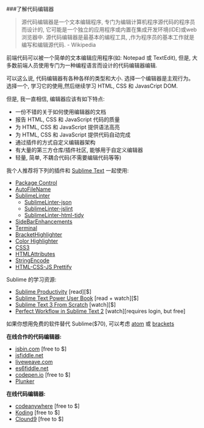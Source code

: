 ###了解代码编辑器

>源代码编辑器是一个文本编辑程序, 专门为编辑计算机程序源代码的程序员而设计的, 它可能是一个独立的应用程序或内置在集成开发环境(IDE)或web浏览器中. 源代码编辑器是最基本的编程工具, ,作为程序员的基本工作就是编写和编辑源代码. - Wikipedia

前端代码可以被一个简单的文本编辑应用程序(如: Notepad 或 TextEdit), 但是, 大多数前端人员使用专门为一种编程语言而设计的代码编辑器编辑.

可以这么说, 代码编辑器有各种各样的类型和大小. 选择一个编辑器是主观行为。选择一个, 学习它的使用,然后继续学习 HTML, CSS 和 JavasCript DOM.

但是, 我一直相信, 编辑器应该有如下特点:

* 一份不错的关于如何使用编辑器的文档
* 报告 HTML, CSS 和 JavaScript 代码的质量
* 为 HTML, CSS 和 JavaScript 提供语法高亮
* 为 HTML, CSS 和 JavaScript 提供代码自动完成
* 通过插件的方式自定义编辑器架构
* 有大量的第三方仓库/插件社区, 能够用于自定义编辑器
* 轻量, 简单, 不耦合代码(不需要编辑代码等等)

我个人推荐将下列的插件和 [Sublime Text](http://www.sublimetext.com/) 一起使用:

* [Package Control](https://packagecontrol.io/packages/Package%20Control)
* [AutoFileName](https://packagecontrol.io/packages/AutoFileName)
* [SublimeLinter](https://packagecontrol.io/packages/SublimeLinter)
    * [SublimeLinter-json](https://packagecontrol.io/packages/SublimeLinter-json)
    * [SublimeLinter-jslint](https://packagecontrol.io/packages/SublimeLinter-jshint)
    * [SublimeLinter-html-tidy](https://packagecontrol.io/packages/SublimeLinter-html-tidy)
* [Side​Bar​Enhancements](https://packagecontrol.io/packages/SideBarEnhancements)
* [Terminal](https://packagecontrol.io/packages/Terminal)
* [Bracket​Highlighter](https://packagecontrol.io/packages/BracketHighlighter)
* [Color Highlighter](https://packagecontrol.io/packages/Color%20Highlighter)
* [CSS3](https://packagecontrol.io/packages/CSS3)
* [HTMLAttributes](https://packagecontrol.io/packages/HTMLAttributes)
* [StringEncode](https://packagecontrol.io/packages/StringEncode)
* [HTML-CSS-JS Prettify](https://packagecontrol.io/packages/HTML-CSS-JS%20Prettify) 

Sublime 的学习资源:

* [Sublime Productivity](https://leanpub.com/sublime-productivity) [read][$]
* [Sublime Text Power User Book](https://sublimetextbook.com/) [read + watch][$]
* [Sublime Text 3 From Scratch](http://www.pluralsight.com/courses/sublime-text-3-from-scratch) [watch][$]
* [Perfect Workflow in Sublime Text 2](https://code.tutsplus.com/courses/perfect-workflow-in-sublime-text-2) [watch][requires login, but free]

如果你想用免费的软件替代 Sublime($70), 可以考虑 [atom](https://atom.io/) 或 [brackets](http://brackets.io/)

**在线合作的代码编辑器:**

* [jsbin.com](http://jsbin.com/) [free to $]
* [jsfiddle.net](http://jsfiddle.net/)
* [liveweave.com](http://liveweave.com/)
* [es6fiddle.net](http://www.es6fiddle.net/)
* [codepen.io](http://codepen.io/) [free to $]
* [Plunker](http://plnkr.co/)

**在线代码编辑器:**

* [codeanywhere](https://codeanywhere.com) [free to $]
* [Koding](https://koding.com) [free to $]
* [Clound9](https://c9.io) [free to $]